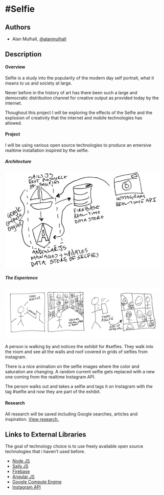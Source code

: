 # #Selfie

## Authors
- Alan Mulhall, [@alanmulhall](http://github.com/alanmulhall, "Alan Mulhall Github")

## Description
#### Overview
Selfie is a study into the popularity of the modern day self portrait, what it means to us and society at large. 

Never before in the history of art has there been such a large and democratic distribution channel for creative output as provided today by the internet.

Thoughout this project I will be exploring the effects of the Selfie and the explosion of creativity that the internet and mobile technologies has allowed.

#### Project
I will be using various open source technologies to produce an emersive realtime installation inspired by the selfie.

##### Architecture
![Architecture](project_images/architecture2.jpg "Architecture")

##### The Experience
![The Experience](project_images/experience.jpg "The Experience")

A person is walking by and notices the exhibit for #selfies. They walk into the room and see all the walls and roof covered in grids of selfies from instagram.

There is a nice animation on the selfie images where the color and saturation are changing. A random current selfie gets replaced with a new one coming from the realtime Instagram API.

The person walks out and takes a selfie and tags it on Instagram with the tag #selfie and now they are part of the exhibit.


#### Research
All research will be saved including Google searches, articles and inspiration. [View research.](https://delicious.com/alanmulhall/dev-art, "#selfie research")

## Links to External Libraries
The goal of technology choice is to use freely available open source technologies that i haven't used before.
* [Node JS](http://nodejs.org/ "Node JS")
* [Sails JS](http://sailsjs.org/ "Sails JS")
* [Firebase](https://www.firebase.com/ "Firebase")
* [Angular JS](http://angularjs.org/ "Angular JS")
* [Google Compute Engine](https://cloud.google.com/products/compute-engine/ "Google Compute Engine")
* [Instagram API](http://instagram.com/developer/ "Instagram API")
